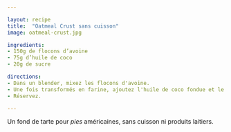 ```yaml
---

layout: recipe
title:  "Oatmeal Crust sans cuisson"
image: oatmeal-crust.jpg

ingredients:
- 150g de flocons d’avoine
- 75g d’huile de coco
- 20g de sucre

directions:
- Dans un blender, mixez les flocons d'avoine. 
- Une fois transformés en farine, ajoutez l'huile de coco fondue et le sucre, et mixez jusqu'à obtenir une pâte friable mais qui puisse s'agglomérer.
- Réservez.

---
```


Un fond de tarte pour <i lang="en">pies</i> américaines, sans cuisson ni produits laitiers.
